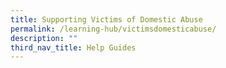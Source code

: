 ```yaml
---
title: Supporting Victims of Domestic Abuse
permalink: /learning-hub/victimsdomesticabuse/
description: ""
third_nav_title: Help Guides
---
```

